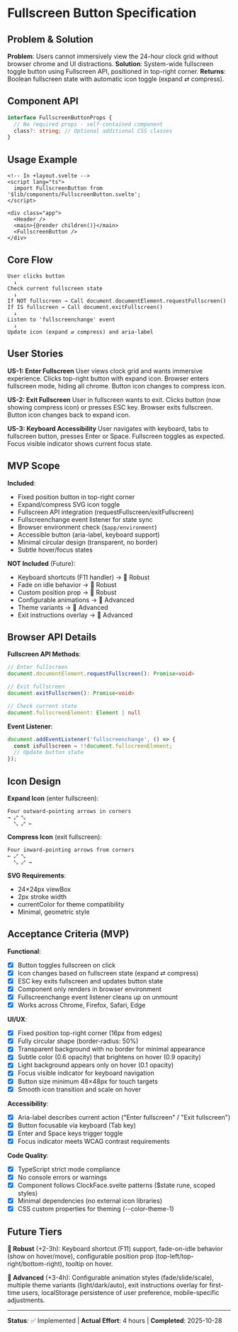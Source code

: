 # Fullscreen Button Specification

## Problem & Solution

**Problem**: Users cannot immersively view the 24-hour clock grid without browser chrome and UI distractions.
**Solution**: System-wide fullscreen toggle button using Fullscreen API, positioned in top-right corner.
**Returns**: Boolean fullscreen state with automatic icon toggle (expand ⇄ compress).

## Component API

```typescript
interface FullscreenButtonProps {
  // No required props - self-contained component
  class?: string; // Optional additional CSS classes
}
```

## Usage Example

```svelte
<!-- In +layout.svelte -->
<script lang="ts">
  import FullscreenButton from '$lib/components/FullscreenButton.svelte';
</script>

<div class="app">
  <Header />
  <main>{@render children()}</main>
  <FullscreenButton />
</div>
```

## Core Flow

```
User clicks button
  ↓
Check current fullscreen state
  ↓
If NOT fullscreen → Call document.documentElement.requestFullscreen()
If IS fullscreen → Call document.exitFullscreen()
  ↓
Listen to 'fullscreenchange' event
  ↓
Update icon (expand ⇄ compress) and aria-label
```

## User Stories

**US-1: Enter Fullscreen**
User views clock grid and wants immersive experience. Clicks top-right button with expand icon. Browser enters fullscreen mode, hiding all chrome. Button icon changes to compress icon.

**US-2: Exit Fullscreen**
User in fullscreen wants to exit. Clicks button (now showing compress icon) or presses ESC key. Browser exits fullscreen. Button icon changes back to expand icon.

**US-3: Keyboard Accessibility**
User navigates with keyboard, tabs to fullscreen button, presses Enter or Space. Fullscreen toggles as expected. Focus visible indicator shows current focus state.

## MVP Scope

**Included**:
- Fixed position button in top-right corner
- Expand/compress SVG icon toggle
- Fullscreen API integration (requestFullscreen/exitFullscreen)
- Fullscreenchange event listener for state sync
- Browser environment check (`$app/environment`)
- Accessible button (aria-label, keyboard support)
- Minimal circular design (transparent, no border)
- Subtle hover/focus states

**NOT Included** (Future):
- Keyboard shortcuts (F11 handler) → 🔧 Robust
- Fade on idle behavior → 🔧 Robust
- Custom position prop → 🔧 Robust
- Configurable animations → 🚀 Advanced
- Theme variants → 🚀 Advanced
- Exit instructions overlay → 🚀 Advanced

## Browser API Details

**Fullscreen API Methods**:
```typescript
// Enter fullscreen
document.documentElement.requestFullscreen(): Promise<void>

// Exit fullscreen
document.exitFullscreen(): Promise<void>

// Check current state
document.fullscreenElement: Element | null
```

**Event Listener**:
```typescript
document.addEventListener('fullscreenchange', () => {
  const isFullscreen = !!document.fullscreenElement;
  // Update button state
});
```

## Icon Design

**Expand Icon** (enter fullscreen):
```
Four outward-pointing arrows in corners
→ ⤢ ⤡
  ⤡ ⤢ ←
```

**Compress Icon** (exit fullscreen):
```
Four inward-pointing arrows from corners
← ⤢ ⤡
  ⤡ ⤢ →
```

**SVG Requirements**:
- 24×24px viewBox
- 2px stroke width
- currentColor for theme compatibility
- Minimal, geometric style

## Acceptance Criteria (MVP)

**Functional**:
- [x] Button toggles fullscreen on click
- [x] Icon changes based on fullscreen state (expand ⇄ compress)
- [x] ESC key exits fullscreen and updates button state
- [x] Component only renders in browser environment
- [x] Fullscreenchange event listener cleans up on unmount
- [x] Works across Chrome, Firefox, Safari, Edge

**UI/UX**:
- [x] Fixed position top-right corner (16px from edges)
- [x] Fully circular shape (border-radius: 50%)
- [x] Transparent background with no border for minimal appearance
- [x] Subtle color (0.6 opacity) that brightens on hover (0.9 opacity)
- [x] Light background appears only on hover (0.1 opacity)
- [x] Focus visible indicator for keyboard navigation
- [x] Button size minimum 48×48px for touch targets
- [x] Smooth icon transition and scale on hover

**Accessibility**:
- [x] Aria-label describes current action ("Enter fullscreen" / "Exit fullscreen")
- [x] Button focusable via keyboard (Tab key)
- [x] Enter and Space keys trigger toggle
- [x] Focus indicator meets WCAG contrast requirements

**Code Quality**:
- [x] TypeScript strict mode compliance
- [x] No console errors or warnings
- [x] Component follows ClockFace.svelte patterns ($state rune, scoped styles)
- [x] Minimal dependencies (no external icon libraries)
- [x] CSS custom properties for theming (--color-theme-1)

## Future Tiers

**🔧 Robust** (+2-3h): Keyboard shortcut (F11) support, fade-on-idle behavior (show on hover/move), configurable position prop (top-left/top-right/bottom-right), tooltip on hover.

**🚀 Advanced** (+3-4h): Configurable animation styles (fade/slide/scale), multiple theme variants (light/dark/auto), exit instructions overlay for first-time users, localStorage persistence of user preference, mobile-specific adjustments.

---

**Status**: ✅ Implemented | **Actual Effort**: 4 hours | **Completed**: 2025-10-28
